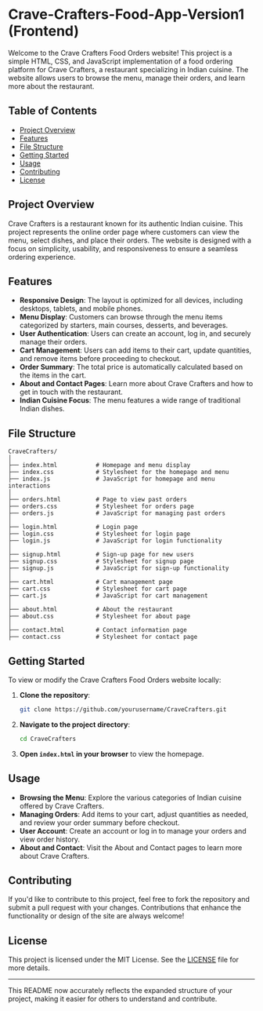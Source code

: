 # Crave-Crafters-Food-App-Version1 (Frontend)

Welcome to the Crave Crafters Food Orders website! This project is a simple HTML, CSS, and JavaScript implementation of a food ordering platform for Crave Crafters, a restaurant specializing in Indian cuisine. The website allows users to browse the menu, manage their orders, and learn more about the restaurant.

## Table of Contents

- [Project Overview](#project-overview)
- [Features](#features)
- [File Structure](#file-structure)
- [Getting Started](#getting-started)
- [Usage](#usage)
- [Contributing](#contributing)
- [License](#license)

## Project Overview

Crave Crafters is a restaurant known for its authentic Indian cuisine. This project represents the online order page where customers can view the menu, select dishes, and place their orders. The website is designed with a focus on simplicity, usability, and responsiveness to ensure a seamless ordering experience.

## Features

- **Responsive Design**: The layout is optimized for all devices, including desktops, tablets, and mobile phones.
- **Menu Display**: Customers can browse through the menu items categorized by starters, main courses, desserts, and beverages.
- **User Authentication**: Users can create an account, log in, and securely manage their orders.
- **Cart Management**: Users can add items to their cart, update quantities, and remove items before proceeding to checkout.
- **Order Summary**: The total price is automatically calculated based on the items in the cart.
- **About and Contact Pages**: Learn more about Crave Crafters and how to get in touch with the restaurant.
- **Indian Cuisine Focus**: The menu features a wide range of traditional Indian dishes.

## File Structure
```
CraveCrafters/
│
├── index.html           # Homepage and menu display
├── index.css            # Stylesheet for the homepage and menu
├── index.js             # JavaScript for homepage and menu interactions
│
├── orders.html          # Page to view past orders
├── orders.css           # Stylesheet for orders page
├── orders.js            # JavaScript for managing past orders
│
├── login.html           # Login page
├── login.css            # Stylesheet for login page
├── login.js             # JavaScript for login functionality
│
├── signup.html          # Sign-up page for new users
├── signup.css           # Stylesheet for signup page
├── signup.js            # JavaScript for sign-up functionality
│
├── cart.html            # Cart management page
├── cart.css             # Stylesheet for cart page
├── cart.js              # JavaScript for cart management
│
├── about.html           # About the restaurant
├── about.css            # Stylesheet for about page
│
├── contact.html         # Contact information page
├── contact.css          # Stylesheet for contact page
```

## Getting Started

To view or modify the Crave Crafters Food Orders website locally:

1. **Clone the repository**:
    ```bash
    git clone https://github.com/yourusername/CraveCrafters.git
    ```
2. **Navigate to the project directory**:
    ```bash
    cd CraveCrafters
    ```
3. **Open `index.html` in your browser** to view the homepage.

## Usage

- **Browsing the Menu**: Explore the various categories of Indian cuisine offered by Crave Crafters.
- **Managing Orders**: Add items to your cart, adjust quantities as needed, and review your order summary before checkout.
- **User Account**: Create an account or log in to manage your orders and view order history.
- **About and Contact**: Visit the About and Contact pages to learn more about Crave Crafters.

## Contributing

If you'd like to contribute to this project, feel free to fork the repository and submit a pull request with your changes. Contributions that enhance the functionality or design of the site are always welcome!

## License

This project is licensed under the MIT License. See the [LICENSE](LICENSE) file for more details.

---

This README now accurately reflects the expanded structure of your project, making it easier for others to understand and contribute.
